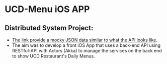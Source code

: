 # UCD-Menu iOS APP
## Distributed System Project:
- [The link provide a mocky JSON data similar to what the API looks like](http://www.mocky.io/v2/5a2afe432d0000162d91b28f).
- The aim was to develop a front iOS App that uses a back-end API using RESTful-API with Actors (Akka) to manage the services on the back end to show UCD Restaurant's Daily Menus.
